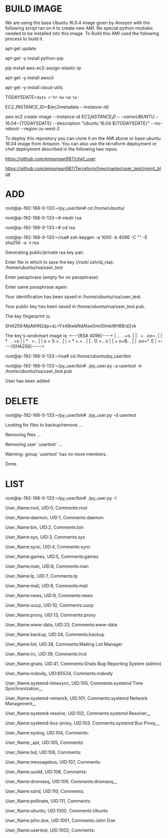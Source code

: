 # BUILD IMAGE
We are using the base Ubuntu 16.0.4 image given by Amazon with the following script ran on it to create new AMI. No special python modules needed to be installed into this image.
To Build this AMI used the following process to build it.

apt-get update

apt-get -y install python-pip

pip install aws-ec2-assign-elastic-ip

apt-get -y install awscli

apt-get -y install cloud-utils

TODAYSDATE=`date +'%Y-%m-%d-%s'`

EC2_INSTANCE_ID=$(ec2metadata --instance-id)

aws ec2 create-image --instance-id $EC2_INSTANCE_ID --name UBUNTU-16.04-${TODAYSDATE} --description "Ubuntu 16.04 ${TODAYSDATE}" --no-reboot --region us-west-2

To deploy this repository you can clone it on the AMI above or base ubuntu 16.04 image from Amazon. You can also use the terraform deployment or chef deployment described in the following two repos.

https://github.com/empyrean987/chef_user

https://github.com/empyrean987/Terraform/tree/master/user_test/mgmt_blue


# ADD

root@ip-192-168-0-133:~/py_user/bin# cd /home/ubuntu/

root@ip-192-168-0-133:~# mkdir rsa

root@ip-192-168-0-133:~# cd rsa

root@ip-192-168-0-133:~/rsa# ssh-keygen -a 1000 -b 4096 -C "" -E sha256 -o -t rsa

Generating public/private rsa key pair.

Enter file in which to save the key (/root/.ssh/id_rsa): /home/ubuntu/rsa/user_test

Enter passphrase (empty for no passphrase):

Enter same passphrase again:

Your identification has been saved in /home/ubuntu/rsa/user_test.

Your public key has been saved in /home/ubuntu/rsa/user_test.pub.

The key fingerprint is:

SHA256:MpAtHN2dp+sL+Yx49iwbNdAlseGmrDlmkI9H8B/d2vk

The key's randomart image is:
+---[RSA 4096]----+
|    .. . .+o.    |
|   . +. .oo=.    |
|    * . . =o     |
|     * . =..     |
|    o = S +..    |
|     = * +.+ .   |
|    . O =.. o    |
|     + o+B.  .   |
|      .oo+*.  E  |
+----[SHA256]-----+

root@ip-192-168-0-133:~/rsa# cd /home/ubuntu/py_user/bin

root@ip-192-168-0-133:~/py_user/bin# ./py_user.py -a usertest -k /home/ubuntu/rsa/user_test.pub

User has been added


# DELETE

root@ip-192-168-0-133:~/py_user/bin# ./py_user.py -d usertest

Looking for files to backup/remove ...

Removing files ...

Removing user `usertest' ...

Warning: group `usertest' has no more members.

Done.


# LIST

root@ip-192-168-0-133:~/py_user/bin# ./py_user.py -l

User_Name:root, UID:0, Comments:root

User_Name:daemon, UID:1, Comments:daemon

User_Name:bin, UID:2, Comments:bin

User_Name:sys, UID:3, Comments:sys

User_Name:sync, UID:4, Comments:sync

User_Name:games, UID:5, Comments:games

User_Name:man, UID:6, Comments:man

User_Name:lp, UID:7, Comments:lp

User_Name:mail, UID:8, Comments:mail

User_Name:news, UID:9, Comments:news

User_Name:uucp, UID:10, Comments:uucp

User_Name:proxy, UID:13, Comments:proxy

User_Name:www-data, UID:33, Comments:www-data

User_Name:backup, UID:34, Comments:backup

User_Name:list, UID:38, Comments:Mailing List Manager

User_Name:irc, UID:39, Comments:ircd

User_Name:gnats, UID:41, Comments:Gnats Bug-Reporting System (admin)

User_Name:nobody, UID:65534, Comments:nobody

User_Name:systemd-timesync, UID:100, Comments:systemd Time Synchronization,,,

User_Name:systemd-network, UID:101, Comments:systemd Network Management,,,

User_Name:systemd-resolve, UID:102, Comments:systemd Resolver,,,

User_Name:systemd-bus-proxy, UID:103, Comments:systemd Bus Proxy,,,

User_Name:syslog, UID:104, Comments:

User_Name:_apt, UID:105, Comments:

User_Name:lxd, UID:106, Comments:

User_Name:messagebus, UID:107, Comments:

User_Name:uuidd, UID:108, Comments:

User_Name:dnsmasq, UID:109, Comments:dnsmasq,,,

User_Name:sshd, UID:110, Comments:

User_Name:pollinate, UID:111, Comments:

User_Name:ubuntu, UID:1000, Comments:Ubuntu

User_Name:john.doe, UID:1001, Comments:John Doe

User_Name:usertest, UID:1002, Comments: